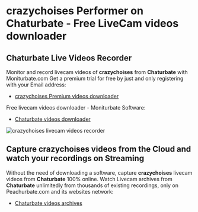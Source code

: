 # crazychoises Performer on Chaturbate - Free LiveCam videos downloader

## Chaturbate Live Videos Recorder

Monitor and record livecam videos of **crazychoises** from **Chaturbate** with Moniturbate.com
Get a premium trial for free by just and only registering with your Email address:
* [crazychoises Premium videos downloader](https://moniturbate.com/request-demo-licence-key.html)

Free livecam videos downloader - Moniturbate Software:
* [Chaturbate videos downloader](https://moniturbate.com/moniturbate-download-software.html)

![crazychoises livecam videos recorder](https://peachurnet.com/templates/moniturbate-software.png)


## Capture crazychoises videos from the Cloud and watch your recordings on Streaming

Without the need of downloading a software, capture **crazychoises** livecam videos from **Chaturbate** 100% online.
Watch Livecam archives from **Chaturbate** unlimitedly from thousands of existing recordings, only on Peachurbate.com and its websites network:
* [Chaturbate videos archives](https://peachurnet.com/)